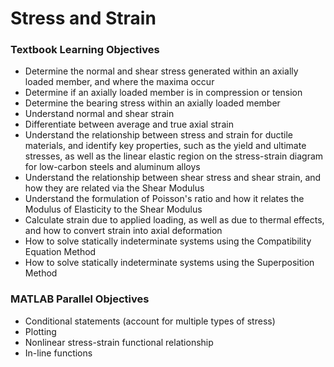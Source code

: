 # Stress and Strain

### Textbook Learning Objectives
- Determine the normal and shear stress generated within an axially loaded member, and where the maxima occur
- Determine if an axially loaded member is in compression or tension
- Determine the bearing stress within an axially loaded member
- Understand normal and shear strain
- Differentiate between average and true axial strain
- Understand the relationship between stress and strain for ductile materials, and identify key properties, such as the yield and ultimate stresses, as well as the linear elastic region on the stress-strain diagram for low-carbon steels and aluminum alloys
- Understand the relationship between shear stress and shear strain, and how they are related via the Shear Modulus
- Understand the formulation of Poisson's ratio and how it relates the Modulus of Elasticity to the Shear Modulus
- Calculate strain due to applied loading, as well as due to thermal effects, and how to convert strain into axial deformation
- How to solve statically indeterminate systems using the Compatibility Equation Method
- How to solve statically indeterminate systems using the Superposition Method

### MATLAB Parallel Objectives
- Conditional statements (account for multiple types of stress)
- Plotting
- Nonlinear stress-strain functional relationship
- In-line functions
